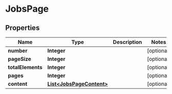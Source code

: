 

# JobsPage

## Properties

Name | Type | Description | Notes
------------ | ------------- | ------------- | -------------
**number** | **Integer** |  |  [optional]
**pageSize** | **Integer** |  |  [optional]
**totalElements** | **Integer** |  |  [optional]
**pages** | **Integer** |  |  [optional]
**content** | [**List&lt;JobsPageContent&gt;**](JobsPageContent.md) |  |  [optional]



